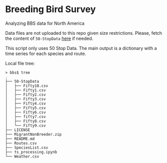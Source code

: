 # Breeding Bird Survey
Analyzing BBS data for North America

Data files are not uploaded to this repo given size restrictions. Please, fetch the content of `50-StopData` [here](https://tinyurl.com/ywtxx44u) if needed.

This script only uses 50 Stop Data. The main output is a dictionary with a time series for each species and route.

Local file tree:

``` text
> bbs$ tree 
.
├── 50-StopData
│   ├── Fifty10.csv
│   ├── Fifty1.csv
│   ├── Fifty2.csv
│   ├── Fifty3.csv
│   ├── Fifty4.csv
│   ├── Fifty5.csv
│   ├── Fifty6.csv
│   ├── fifty7.csv
│   ├── Fifty8.csv
│   └── Fifty9.csv
├── LICENSE
├── MigrantNonBreeder.zip
├── README.md
├── Routes.csv
├── SpeciesList.csv
├── ts_processing.ipynb
└── Weather.csv

```
